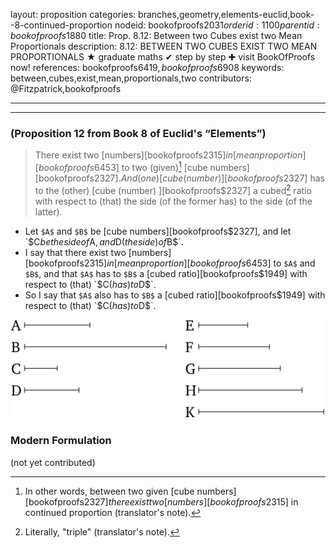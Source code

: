 layout: proposition
categories: branches,geometry,elements-euclid,book--8-continued-proportion
nodeid: bookofproofs$2031
orderid: 1100
parentid: bookofproofs$1880
title: Prop. 8.12: Between two Cubes exist two Mean Proportionals
description: 8.12: BETWEEN TWO CUBES EXIST TWO MEAN PROPORTIONALS &#9733; graduate maths &#10004; step by step &#10010; visit BookOfProofs now!
references: bookofproofs$6419,bookofproofs$6908
keywords: between,cubes,exist,mean,proportionals,two
contributors: @Fitzpatrick,bookofproofs

---


---

### (Proposition 12 from Book 8 of Euclid's “Elements”)

> There exist two [numbers][bookofproofs$2315] in [mean proportion][bookofproofs$6453] to two (given)[^1] [cube numbers][bookofproofs$2327]. And (one) [cube (number) ][bookofproofs$2327] has to the (other) [cube (number) ][bookofproofs$2327] a cubed[^2] ratio with respect to (that) the side (of the former has) to the side (of the latter).

* Let `$A$` and `$B$` be [cube numbers][bookofproofs$2327], and let `$C$` be the side of `$A$`, and `$D$` (the side) of `$B$`.
* I say that there exist two [numbers][bookofproofs$2315] in [mean proportion][bookofproofs$6453] to `$A$` and `$B$`, and that `$A$` has to `$B$` a [cubed ratio][bookofproofs$1949] with respect to (that) `$C$` (has) to `$D$`.
* So I say that `$A$` also has to `$B$` a [cubed ratio][bookofproofs$1949] with respect to (that) `$C$` (has) to `$D$`.

![fig12e](https://github.com/bookofproofs/bookofproofs.github.io/blob/main/_sources/_assets/images/euclid/Book08/fig12e.png?raw=true)



### Modern Formulation

(not yet contributed)

[^1]: In other words, between two given [cube numbers][bookofproofs$2327] there exist two [numbers][bookofproofs$2315] in continued proportion (translator's note).

[^2]: Literally, "triple" (translator's note).
